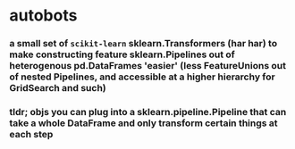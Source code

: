 # autobots
### a small set of `scikit-learn` sklearn.Transformers (har har) to make constructing feature sklearn.Pipelines out of heterogenous pd.DataFrames 'easier' (less FeatureUnions out of nested Pipelines, and accessible at a higher hierarchy for GridSearch and such)
### tldr; objs you can plug into a sklearn.pipeline.Pipeline that can take a whole DataFrame and only transform certain things at each step
